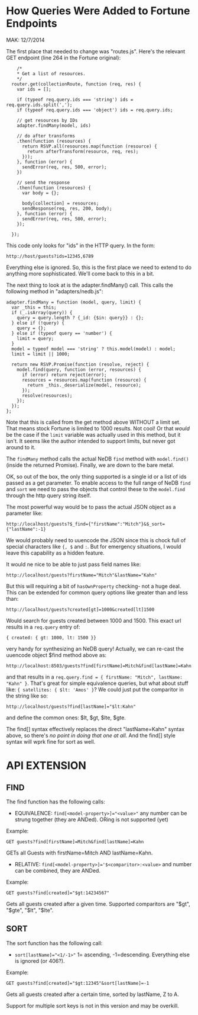 How Queries Were Added to Fortune Endpoints
===========================================

MAK: 12/7/2014

The first place that needed to change was "routes.js". Here's the relevant GET endpoint (line 264 in the Fortune original):

        /*
        * Get a list of resources.
        */
      router.get(collectionRoute, function (req, res) {
        var ids = [];
    
        if (typeof req.query.ids === 'string') ids = req.query.ids.split(',');
        if (typeof req.query.ids === 'object') ids = req.query.ids;
    
        // get resources by IDs
        adapter.findMany(model, ids)
    
        // do after transforms
        .then(function (resources) {
          return RSVP.all(resources.map(function (resource) {
            return afterTransform(resource, req, res);
          }));
        }, function (error) {
          sendError(req, res, 500, error);
        })
    
        // send the response
        .then(function (resources) {
          var body = {};
    
          body[collection] = resources;
          sendResponse(req, res, 200, body);
        }, function (error) {
          sendError(req, res, 500, error);
        });
    
      });

This code only looks for "ids" in the HTTP query. In the form:

    http://host/guests?ids=12345,6789
    
Everything else is ignored. So, this is the first place we need to extend to do anything more sophisticated. 
We'll come back to this in a bit. 

The next thing to look at is the adapter.findMany() call. This calls the following method in "adapters/nedb.js":

    adapter.findMany = function (model, query, limit) {
      var _this = this;
      if (_.isArray(query)) {
        query = query.length ? {_id: {$in: query}} : {};
      } else if (!query) {
        query = {};
      } else if (typeof query == 'number') {
        limit = query;
      }
      model = typeof model === 'string' ? this.model(model) : model;
      limit = limit || 1000;
    
      return new RSVP.Promise(function (resolve, reject) {
        model.find(query, function (error, resources) {
          if (error) return reject(error);
          resources = resources.map(function (resource) {
            return _this._deserialize(model, resource);
          });
          resolve(resources);
        });
      });
    };
    
Note that this is called from the get method above WITHOUT a limit set. That means stock Fortune is limited to 1000 results. 
Not cool! Or that _would_ be the case if the `limit` variable was actually used in this method, but it isn't. It seems like 
the author intended to support limits, but never got around to it.

The `findMany` method calls the actual NeDB `find` method with `model.find()` (inside the returned Promise). Finally, we are down 
to the bare metal.

OK, so out of the box, the only thing supported is a single id or a list of ids passed as a get parameter. To enable access
to the full range of NeDB `find` and `sort` we need to pass the objects that control these to the `model.find` through the 
http query string itself.

The most powerful way would be to pass the actual JSON object as a parameter like:

    http://localhost/guests?$_find={"firstName":"Mitch"}&$_sort={"lastName":-1}
    
We would probably need to uuencode the JSON since this is chock full of special characters like `{, $` and `:`. But for emergency
situations, I would leave this capability as a hidden feature.

It would ne nice to be able to just pass field names like:

    http://localhost/guests?firstName="Mitch"&lastName="Kahn"
    
But this will requiring a bit of `hasOwnProperty` checking- not a huge deal. This can be extended for common
query options like greater than and less than:

    http://localhost/guests?created[gt]=1000&created[lt]1500
    
Would search for guests created between 1000 and 1500. This exact url results in a `req.query` entry of:

    { created: { gt: 1000, lt: 1500 }}
    
very handy for synthesizing an NeDB query! Actually, we can re-cast the uuencode object $find method above as:

    http://localhost:8503/guests?find[firstName]=Mitch&find[lastName]=Kahn
    
and that results in a `req.query.find = { firstName: "Mitch", lastName: "Kahn" }`.  That's great for simple
equivalence queries, but what about stuff like: `{ satellites: { $lt: 'Amos' }`? We could just put the comparitor
in the string like so:

    http://localhost/guests?find[lastName]="$lt:Kahn"
    
and define the common ones: $lt, $gt, $lte, $gte. 

The find[] syntax effectively replaces the direct "lastName=Kahn" syntax above, so there's _no point in doing that one at all_.
And the find[] style syntax will wprk fine for sort as well. 

API EXTENSION
=============

FIND
----

The find function has the following calls:

*   EQUIVALENCE: `find[<model-property>]="<value>"` any number can be strung together (they are ANDed). ORing is not supported (yet)

Example:  

    GET guests?find[firstName]=Mitch&find[lastName]=Kahn
    
GETs all Guests with firstName=Mitch AND lastName=Kahn.

*   RELATIVE: `find[<model-property>]='$<comparitor>:<value>` and number can be combined, they are ANDed.

Example:

    GET guests?find[created]="$gt:14234567"
    
Gets all guests created after a given time. Supported comparitors are "$gt", "$gte", "$lt", "$lte".

SORT
----

The sort function has the following call:

*  `sort[lastName]="<1/-1>"`  1= ascending, -1=descending. Everything else is ignored (or 406?).

Example:

    GET guests?find[created]="$gt:12345"&sort[lastName]=-1
    
Gets all guests created after a certain time, sorted by lastName, Z to A.

Support for multiple sort keys is not in this version and may be overkill.
        


